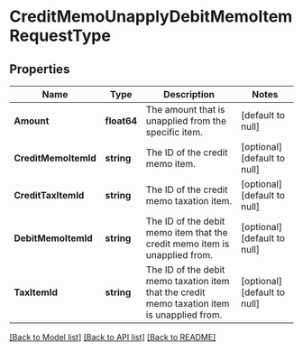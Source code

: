 # CreditMemoUnapplyDebitMemoItemRequestType

## Properties
Name | Type | Description | Notes
------------ | ------------- | ------------- | -------------
**Amount** | **float64** | The amount that is unapplied from the specific item.   | [default to null]
**CreditMemoItemId** | **string** | The ID of the credit memo item.  | [optional] [default to null]
**CreditTaxItemId** | **string** | The ID of the credit memo taxation item.  | [optional] [default to null]
**DebitMemoItemId** | **string** | The ID of the debit memo item that the credit memo item is unapplied from.  | [optional] [default to null]
**TaxItemId** | **string** | The ID of the debit memo taxation item that the credit memo taxation item is unapplied from.  | [optional] [default to null]

[[Back to Model list]](../README.md#documentation-for-models) [[Back to API list]](../README.md#documentation-for-api-endpoints) [[Back to README]](../README.md)


